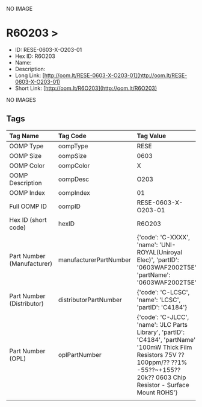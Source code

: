 


  
NO IMAGE  
# R6O203 > 

- ID: RESE-0603-X-O203-01
- Hex ID: R6O203
- Name: 
- Description: 
- Long Link: [http://oom.lt/RESE-0603-X-O203-01](http://oom.lt/RESE-0603-X-O203-01)
- Short Link: [http://oom.lt/R6O203](http://oom.lt/R6O203)
  
NO IMAGES  
## Tags
  

|Tag Name|Tag Code|Tag Value|
| :--- | :--- | :--- |
|OOMP Type|oompType|RESE|
|OOMP Size|oompSize|0603|
|OOMP Color|oompColor|X|
|OOMP Description|oompDesc|O203|
|OOMP Index|oompIndex|01|
|Full OOMP ID|oompID|RESE-0603-X-O203-01|
|Hex ID (short code)|hexID|R6O203|
|Part Number (Manufacturer)|manufacturerPartNumber|{'code': 'C-XXXX', 'name': 'UNI-ROYAL(Uniroyal Elec)', 'partID': '0603WAF2002T5E', 'partName': '0603WAF2002T5E'}|
|Part Number (Distributor)|distributorPartNumber|{'code': 'C-LCSC', 'name': 'LCSC', 'partID': 'C4184'}|
|Part Number (OPL)|oplPartNumber|{'code': 'C-JLCC', 'name': 'JLC Parts Library', 'partID': 'C4184', 'partName': '100mW Thick Film Resistors 75V ??100ppm/?? ??1% -55??~+155?? 20k?? 0603  Chip Resistor - Surface Mount ROHS'}|
||||
